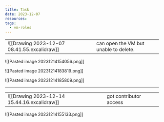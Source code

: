```yaml
---
title: Task
date: 2023-12-07
resources: 
tags:
  - vm-roles
---
```


|                                             |                                       |     |
| ------------------------------------------- | ------------------------------------- | --- |
| ![[Drawing 2023-12-07 08.41.55.excalidraw]] | can open the VM but unable to delete. |     |

![[Pasted image 20231214154056.png]]

![[Pasted image 20231214183819.png]]


![[Pasted image 20231214185809.png]]

---

|                                             |                        |     |
| ------------------------------------------- | ---------------------- | --- |
| ![[Drawing 2023-12-14 15.44.16.excalidraw]] | got contributor access |     |

![[Pasted image 20231214155133.png]]


